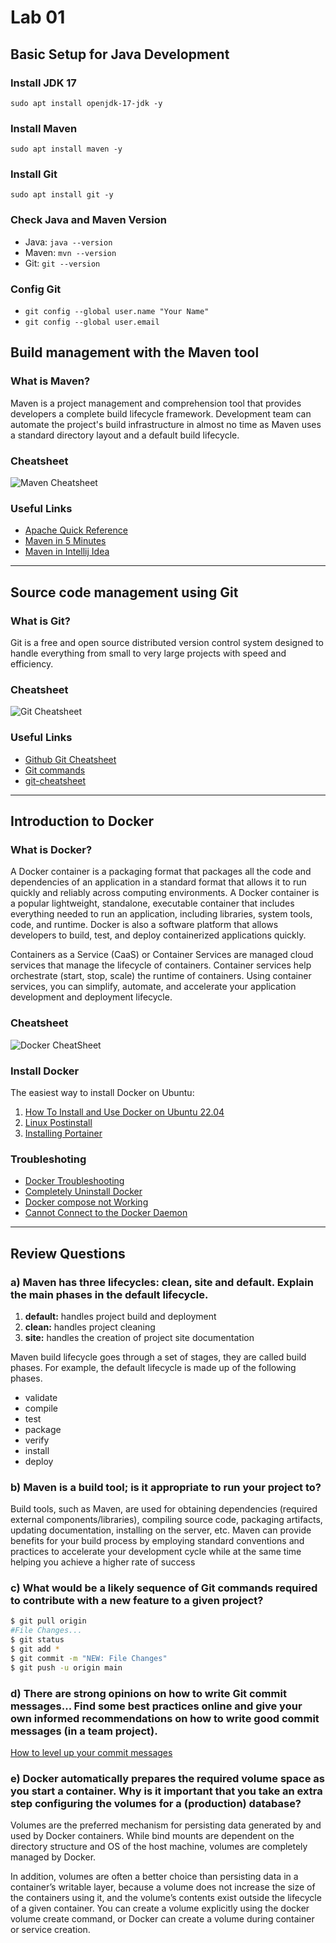# Lab 01

## Basic Setup for Java Development

### Install JDK 17
`sudo apt install openjdk-17-jdk -y`

### Install Maven
`sudo apt install maven -y`

### Install Git
`sudo apt install git -y`

### Check Java and Maven Version
- Java: `java --version`
- Maven: `mvn --version`
- Git: `git --version`

### Config Git
- `git config --global user.name "Your Name"`
- `git config --global user.email `

## Build management with the Maven tool
### What is Maven?

Maven is a project management and comprehension tool that provides developers a complete build lifecycle framework. Development team can automate the project's build infrastructure in almost no time as Maven uses a standard directory layout and a default build lifecycle.

### Cheatsheet

![Maven Cheatsheet](https://i1.wp.com/laurenthinoul.com/wp-content/uploads/2017/10/Maven-cheat-sheet-1.png)

### Useful Links
* [Apache Quick Reference](https://maven.apache.org/guides/MavenQuickReferenceCard.pdf)
* [Maven in 5 Minutes](https://maven.apache.org/guides/getting-started/maven-in-five-minutes.html)
* [Maven in Intellij Idea](https://www.jetbrains.com/help/idea/maven-support.html)

---

## Source code management using Git
### What is Git?

Git is a free and open source distributed version control system designed to handle everything from small to very large projects with speed and efficiency.

### Cheatsheet
![Git Cheatsheet](https://res.cloudinary.com/practicaldev/image/fetch/s--Zib71Fgv--/c_limit%2Cf_auto%2Cfl_progressive%2Cq_auto%2Cw_880/https://dev-to-uploads.s3.amazonaws.com/uploads/articles/n082uxea33j6zq3mca7u.png)

### Useful Links
* [Github Git Cheatsheet](https://education.github.com/git-cheat-sheet-education.pdf)
* [Git commands](https://git-scm.com/docs)
* [git-cheatsheet](http://git-cheatsheet.com/)

---

## Introduction to Docker

### What is Docker?



A Docker container is a packaging format that packages all the code and dependencies of an application in a standard format that allows it to run quickly and reliably across computing environments. A Docker container is a popular lightweight, standalone, executable container that includes everything needed to run an application, including libraries, system tools, code, and runtime. Docker is also a software platform that allows developers to build, test, and deploy containerized applications quickly.

Containers as a Service (CaaS) or Container Services are managed cloud services that manage the lifecycle of containers. Container services help orchestrate (start, stop, scale) the runtime of containers. Using container services, you can simplify, automate, and accelerate your application development and deployment lifecycle.

### Cheatsheet
![Docker CheatSheet](https://raw.githubusercontent.com/sangam14/dockercheatsheets/master/dockercheatsheet8.png)

### Install Docker
The easiest way to install Docker on Ubuntu: 
1. [How To Install and Use Docker on Ubuntu 22.04](https://www.digitalocean.com/community/tutorials/how-to-install-and-use-docker-on-ubuntu-22-04)
2. [Linux Postinstall](https://docs.docker.com/engine/install/linux-postinstall/)
3. [Installing Portainer](https://docs.portainer.io/start/install/server/docker/linux)

### Troubleshoting

* [Docker Troubleshooting](https://docs.docker.com/config/daemon/#troubleshoot-the-daemon)
* [Completely Uninstall Docker](https://askubuntu.com/questions/935569/how-to-completely-uninstall-docker)
* [Docker compose not Working](https://stackoverflow.com/questions/38775954/sudo-docker-compose-command-not-found#50243566)
* [Cannot Connect to the Docker Daemon](https://phoenixnap.com/kb/cannot-connect-to-the-docker-daemon-error)

---

## Review Questions

### a) Maven has three lifecycles: clean, site and default. Explain the main phases in the default lifecycle.
1. **default:** handles project build and deployment
2. **clean:** handles project cleaning
3. **site:** handles the creation of project site documentation

Maven build lifecycle goes through a set of stages, they are called build phases. For example, the default lifecycle is made up of the following phases.

* validate
* compile
* test
* package
* verify
* install
* deploy

### b) Maven is a build tool; is it appropriate to run your project to?

Build tools, such as Maven, are used for obtaining dependencies (required external components/libraries), compiling source code, packaging artifacts, updating documentation, installing on the server, etc. Maven can provide benefits for your build process by employing standard conventions and practices to accelerate your development cycle while at the same time helping you achieve a higher rate of success

### c) What would be a likely sequence of Git commands required to contribute with a new feature to a given project?
```bash
$ git pull origin
#File Changes...
$ git status  
$ git add * 
$ git commit -m "NEW: File Changes" 
$ git push -u origin main
``` 

### d) There are strong opinions on how to write Git commit messages... Find some best practices online and give your own informed recommendations on how to write good commit messages (in a team project).
[How to level up your commit messages](https://www.freecodecamp.org/news/how-to-write-better-git-commit-messages/)

### e) Docker automatically prepares the required volume space as you start a container. Why is it important that you take an extra step configuring the volumes for a (production) database?

Volumes are the preferred mechanism for persisting data generated by and used by Docker containers. While bind mounts are dependent on the directory structure and OS of the host machine, volumes are completely managed by Docker.

In addition, volumes are often a better choice than persisting data in a container’s writable layer, because a volume does not increase the size of the containers using it, and the volume’s contents exist outside the lifecycle of a given container. You can create a volume explicitly using the docker volume create command, or Docker can create a volume during container or service creation.